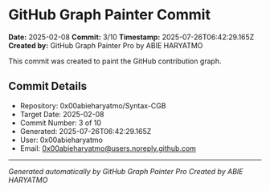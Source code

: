 # GitHub Graph Painter Commit

**Date:** 2025-02-08
**Commit:** 3/10
**Timestamp:** 2025-07-26T06:42:29.165Z
**Created by:** GitHub Graph Painter Pro by ABIE HARYATMO

This commit was created to paint the GitHub contribution graph.

## Commit Details
- Repository: 0x00abieharyatmo/Syntax-CGB
- Target Date: 2025-02-08
- Commit Number: 3 of 10
- Generated: 2025-07-26T06:42:29.165Z
- User: 0x00abieharyatmo
- Email: 0x00abieharyatmo@users.noreply.github.com

---
*Generated automatically by GitHub Graph Painter Pro*
*Created by ABIE HARYATMO*
